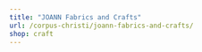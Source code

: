 ```yaml
---
title: "JOANN Fabrics and Crafts"
url: /corpus-christi/joann-fabrics-and-crafts/
shop: craft
---
```

